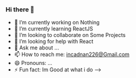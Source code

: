 ### Hi there 👋


- 🔭 I’m currently working on Nothing
- 🌱 I’m currently learning ReactJS
- 👯 I’m looking to collaborate on Some Projects
- 🤔 I’m looking for help with React
- 💬 Ask me about ...
- 📫 How to reach me: incadnan226@Gmail.com
- 😄 Pronouns: ...
- ⚡ Fun fact: Im Good at what i do
-->
